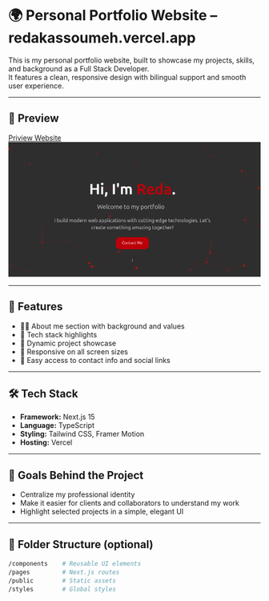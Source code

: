 # 🌍 Personal Portfolio Website – redakassoumeh.vercel.app

This is my personal portfolio website, built to showcase my projects, skills, and background as a Full Stack Developer.  
It features a clean, responsive design with bilingual support and smooth user experience.

---

## 📸 Preview

<!-- link -->

[Priview Website](https://redakassoumeh.vercel.app)
![Portfolio Screenshot](./public/images/view-image.png)

---

## 🎯 Features

- 🧑‍💻 About me section with background and values
- 🧰 Tech stack highlights
- 🚀 Dynamic project showcase
- 📱 Responsive on all screen sizes
- 🔗 Easy access to contact info and social links

---

## 🛠️ Tech Stack

- **Framework:** Next.js 15
- **Language:** TypeScript
- **Styling:** Tailwind CSS, Framer Motion
- **Hosting:** Vercel

---

## 🧠 Goals Behind the Project

- Centralize my professional identity
- Make it easier for clients and collaborators to understand my work
- Highlight selected projects in a simple, elegant UI

---

## 📂 Folder Structure (optional)

```bash
/components    # Reusable UI elements
/pages         # Next.js routes
/public        # Static assets
/styles        # Global styles
```
